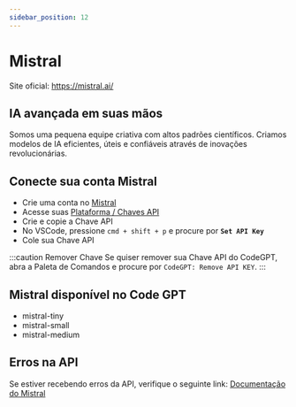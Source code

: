 ```yaml
---
sidebar_position: 12
---
```


# Mistral
Site oficial: https://mistral.ai/

## IA avançada em suas mãos
Somos uma pequena equipe criativa com altos padrões científicos. Criamos modelos de IA eficientes, úteis e confiáveis através de inovações revolucionárias.

## Conecte sua conta Mistral
- Crie uma conta no [Mistral](https://auth.mistral.ai/ui/login)
- Acesse suas [Plataforma / Chaves API](https://console.mistral.ai/users/api-keys/)
- Crie e copie a Chave API
- No VSCode, pressione ```cmd + shift + p``` e procure por **`Set API Key`**
- Cole sua Chave API

:::caution Remover Chave
Se quiser remover sua Chave API do CodeGPT, abra a Paleta de Comandos e procure por `CodeGPT: Remove API KEY`.
:::

## Mistral disponível no Code GPT
- mistral-tiny
- mistral-small
- mistral-medium

## Erros na API
Se estiver recebendo erros da API, verifique o seguinte link: [Documentação do Mistral](https://docs.mistral.ai/)
